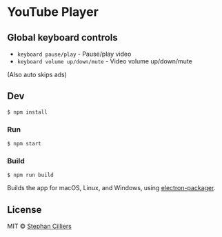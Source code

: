 # YouTube Player

## Global keyboard controls
* `keyboard pause/play` - Pause/play video
* `keyboard volume up/down/mute` - Video volume up/down/mute

(Also auto skips ads)

## Dev

```
$ npm install
```

### Run

```
$ npm start
```

### Build

```
$ npm run build
```

Builds the app for macOS, Linux, and Windows, using [electron-packager](https://github.com/electron-userland/electron-packager).


## License

MIT © [Stephan Cilliers](https://github.com/stephancill)
